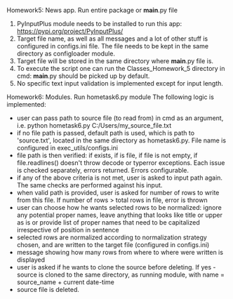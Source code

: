 Homework5: News app. Run entire package or __main__.py file
1. PyInputPlus module needs to be installed to run this app: https://pypi.org/project/PyInputPlus/
2. Target file name, as well as all messages and a lot of other stuff is configured in configs.ini file. The file needs to be kept in the same directory as configloader module.
3. Target file will be stored in the same directory where __main__.py file is.
4. To execute the script one can run the Classes_Homework_5 directory in cmd: __main__.py should be picked up by default.
5. No specific text input validation is implemented except for input length.

Homework6: Modules. Run hometask6.py module
The following logic is implemented:
- user can pass path to source file (to read from) in cmd as an argument, i.e. python hometask6.py C:/Users/my_source_file.txt
- if no file path is passed, default path is used, which is path to 'source.txt', located in the same directory as hometask6.py. File name is configured in exec_utils/configs.ini
- file path is then verified: if exists, if is file, if file is not empty, if file.readlines() doesn't throw decode or typerror exceptions. Each issue is checked separately, errors returned. Errors configurable.
- if any of the above criteria is not met, user is asked to input path again. The same checks are performed against his input.
- when valid path is provided, user is asked for number of rows to write from this file. If number of rows > total rows in file, error is thrown
- user can choose how he wants selected rows to be normalized: ignore any potential proper names, leave anything that looks like title or upper as is or provide list of proper names that need to be capitalized irrespective of position in sentence
- selected rows are normalized according to normalization strategy chosen, and are written to the target file (configured in configs.ini)
- message showing how many rows from where to where were written is displayed
- user is asked if he wants to clone the source before deleting. If yes - source is cloned to the same directory, as running module, with name = source_name + current date-time
- source file is deleted.
